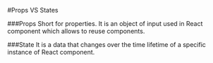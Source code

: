 #Props VS States

###Props
Short for properties. It is an object of input used in React component which allows to reuse components.

###State
It is a data that changes over the time lifetime of a specific instance of React component.
